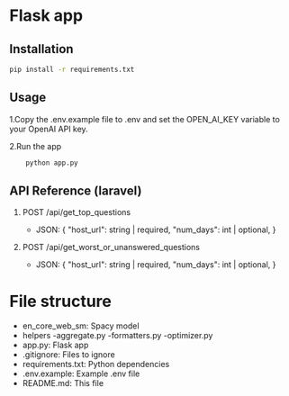 
# Flask app

## Installation

```bash
pip install -r requirements.txt
```

## Usage
1.Copy the .env.example file to .env and set the OPEN_AI_KEY variable to your OpenAI API key.

2.Run the app
```bash
    python app.py
```

## API Reference (laravel)
1. POST /api/get_top_questions
    - JSON: {
        "host_url": string | required,
        "num_days": int | optional,
    }

2. POST /api/get_worst_or_unanswered_questions
    - JSON: {
        "host_url": string | required,
        "num_days": int | optional,
    }

# File structure
- en_core_web_sm: Spacy model
- helpers
    -aggregate.py
    -formatters.py
    -optimizer.py 
- app.py: Flask app
- .gitignore: Files to ignore
- requirements.txt: Python dependencies
- .env.example: Example .env file
- README.md: This file
